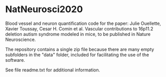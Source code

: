 # NatNeurosci2020
Blood vessel and neuron quantification code for the paper: Julie Ouellette, Xavier Toussay, Cesar H. Comin et al. Vascular contributions to 16p11.2 deletion autism syndrome modeled in mice, to be published in Nature Neuroscience.

The repository contains a single zip file because there are many empty subfolders in the "data" folder, included for facilitating the use of the software. 

See file readme.txt for additional information.
